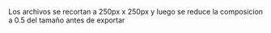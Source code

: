 Los archivos se recortan a 250px x 250px y luego se reduce la composicion a 0.5 del tamaño antes de exportar
